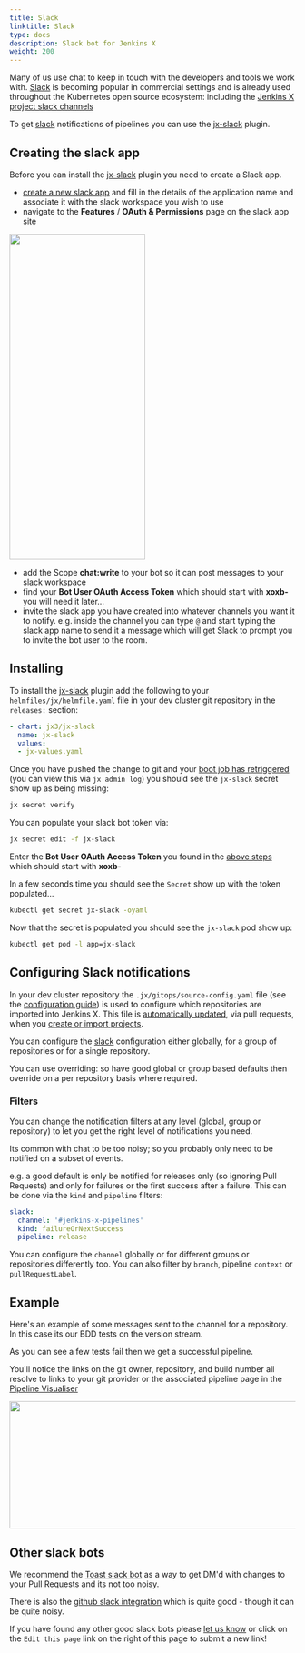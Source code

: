 ```yaml
---
title: Slack
linktitle: Slack
type: docs
description: Slack bot for Jenkins X 
weight: 200
---
```


Many of us use chat to keep in touch with the developers and tools we work with. [Slack](https://www.slack.com/) is becoming popular in commercial settings and is already used throughout the Kubernetes open source ecosystem: including the [Jenkins X project slack channels](https://jenkins-x.io/community/#slack)

To get [slack](https://www.slack.com/) notifications of pipelines you can use the [jx-slack](https://github.com/jenkins-x-plugins/jx-slack) plugin.

## Creating the slack app 

Before you can install the [jx-slack](https://github.com/jenkins-x-plugins/jx-slack) plugin you need to create a Slack app.

* [create a new slack app](https://api.slack.com/apps?new_app=1) and fill in the details of the application name and associate it with the slack workspace you wish to use
* navigate to the **Features** / **OAuth & Permissions** page on the slack app site

<img src="/images/slack/slack-oauth-page.png" class="img-thumbnail" width="239" height="573">

* add the Scope **chat:write** to your bot so it can post messages to your slack workspace
* find your **Bot User OAuth Access Token** which should start with **xoxb-** you will need it later...
* invite the slack app you have created into whatever channels you want it to notify. e.g. inside the channel you can type `@` and start typing the slack app name to send it a message which will get Slack to prompt you to invite the bot user to the room.                                                                                    

## Installing

To install the [jx-slack](https://github.com/jenkins-x-plugins/jx-slack) plugin add the following to your `helmfiles/jx/helmfile.yaml` file in your dev cluster git repository in the `releases:` section:

```yaml 
- chart: jx3/jx-slack
  name: jx-slack
  values:
  - jx-values.yaml
```

Once you have pushed the change to git and your [boot job has retriggered](/v3/about/how-it-works/#boot-job) (you can view this via `jx admin log`) you should see the `jx-slack` secret show up as being missing:

```bash 
jx secret verify 
```

You can populate your slack bot token via:

```bash 
jx secret edit -f jx-slack
```

Enter the  **Bot User OAuth Access Token** you found in the [above steps](#creating-the-slack-app) which should start with **xoxb-** 

In a few seconds time you should see the `Secret` show up with the token populated...

```bash
kubectl get secret jx-slack -oyaml
```

Now that the secret is populated you should see the `jx-slack` pod show up:

```bash
kubectl get pod -l app=jx-slack
```

## Configuring Slack notifications

In your dev cluster repository the `.jx/gitops/source-config.yaml` file (see the [configuration guide](https://github.com/jenkins-x/jx-gitops/blob/master/docs/config.md#gitops.jenkins-x.io/v1alpha1.SourceConfig)) is used to configure which repositories are imported into Jenkins X. This file is [automatically updated](/v3/about/how-it-works/#importing--creating-quickstarts), via pull requests, when you [create or import projects](/v3/develop/create-project/).

You can configure the [slack](https://github.com/jenkins-x/jx-gitops/blob/master/docs/config.md#gitops.jenkins-x.io/v1alpha1.SlackNotify) configuration either globally, for a group of repositories or for a single repository.

You can use overriding: so have good global or group based defaults then override on a per repository basis where required. 

### Filters 

You can change the notification filters at any level (global, group or repository) to let you get the right level of notifications you need. 

Its common with chat to be too noisy; so you probably only need to be notified on a subset of events.

e.g. a good default is only be notified for releases only (so ignoring Pull Requests) and only for failures or the first success after a failure. This can be done via the `kind` and `pipeline` filters:

```yaml 
slack:
  channel: '#jenkins-x-pipelines'
  kind: failureOrNextSuccess
  pipeline: release
```

You can configure the `channel` globally or for different groups or repositories differently too. You can also filter by `branch`, pipeline `context` or `pullRequestLabel`.
     
## Example 

Here's an example of some messages sent to the channel for a repository. In this case its our BDD tests on the version stream.

As you can see a few tests fail then we get a successful pipeline.

You'll notice the links on the git owner, repository, and build number all resolve to links to your git provider or the associated pipeline page in the [Pipeline Visualiser](/v3/develop/ui/dashboard/) 

<img src="/images/slack/slack-bot.png" class="img-thumbnail" width="542" height="224">


## Other slack bots

We recommend the [Toast slack bot](https://toast.ninja/) as a way to get DM'd with changes to your Pull Requests and its not too noisy.

There is also the [github slack integration](https://slack.github.com/) which is quite good - though it can be quite noisy.

If you have found any other good slack bots please [let us know](http://localhost:1313/community/#slack) or click on the `Edit this page` link on the right of this page to submit a new link!